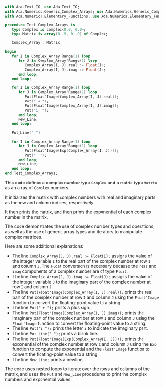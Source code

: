 ```ada
with Ada.Text_IO; use Ada.Text_IO;
with Ada.Numerics.Generic_Complex_Arrays; use Ada.Numerics.Generic_Complex_Arrays;
with Ada.Numerics.Elementary_Functions; use Ada.Numerics.Elementary_Functions;

procedure Test_Complex_Arrays is
   type Complex is complex<0.0, 0.0>;
   type Matrix is array(0..9, 0..9) of Complex;

   Complex_Array : Matrix;

begin
   for I in Complex_Array'Range(1) loop
      for J in Complex_Array'Range(2) loop
         Complex_Array(I, J).real := Float(I);
         Complex_Array(I, J).imag := Float(J);
      end loop;
   end loop;

   for I in Complex_Array'Range(1) loop
      for J in Complex_Array'Range(2) loop
         Put(Float'Image(Complex_Array(I, J).real));
         Put(" + ");
         Put(Float'Image(Complex_Array(I, J).imag));
         Put("i  ");
      end loop;
      New_Line;
   end loop;

   Put_Line(" ");

   for I in Complex_Array'Range(1) loop
      for J in Complex_Array'Range(2) loop
         Put(Float'Image(Exp(Complex_Array(I, J))));
         Put("  ");
      end loop;
      New_Line;
   end loop;
end Test_Complex_Arrays;
```

This code defines a complex number type `Complex` and a matrix type `Matrix` as an array of `Complex` numbers.

It initializes the matrix with complex numbers with real and imaginary parts as the row and column indices, respectively.

It then prints the matrix, and then prints the exponential of each complex number in the matrix.

The code demonstrates the use of complex number types and operations, as well as the use of generic array types and iterators to manipulate complex matrices.

Here are some additional explanations:

* The line `Complex_Array(I, J).real := Float(I);` assigns the value of the integer variable `I` to the real part of the complex number at row `I` and column `J`. The `Float` conversion is necessary because the `real` and `imag` components of a complex number are of type `Float`.
* The line `Complex_Array(I, J).imag := Float(J);` assigns the value of the integer variable `J` to the imaginary part of the complex number at row `I` and column `J`.
* The line `Put(Float'Image(Complex_Array(I, J).real));` prints the real part of the complex number at row `I` and column `J` using the `Float'Image` function to convert the floating-point value to a string.
* The line `Put(" + ");` prints a plus sign.
* The line `Put(Float'Image(Complex_Array(I, J).imag));` prints the imaginary part of the complex number at row `I` and column `J` using the `Float'Image` function to convert the floating-point value to a string.
* The line `Put("i ");` prints the letter `i` to indicate the imaginary part.
* The line `Put_Line(" ");` prints a blank line.
* The line `Put(Float'Image(Exp(Complex_Array(I, J))));` prints the exponential of the complex number at row `I` and column `J` using the `Exp` function to compute the exponential and the `Float'Image` function to convert the floating-point value to a string.
* The line `New_Line;` prints a newline.

The code uses nested loops to iterate over the rows and columns of the matrix, and uses the `Put` and `New_Line` procedures to print the complex numbers and exponential values.